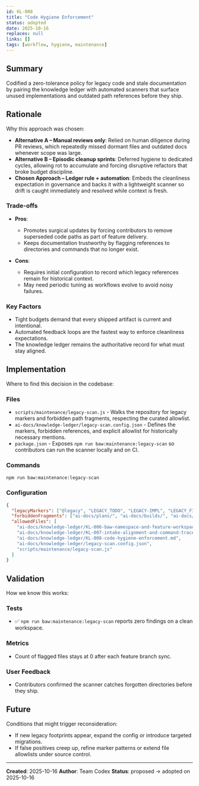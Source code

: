 ```yaml
---
id: KL-008
title: "Code Hygiene Enforcement"
status: adopted
date: 2025-10-16
replaces: null
links: []
tags: [workflow, hygiene, maintenance]
---
```


## Summary

Codified a zero-tolerance policy for legacy code and stale documentation by pairing the knowledge ledger with automated scanners that surface unused implementations and outdated path references before they ship.

## Rationale

Why this approach was chosen:

- **Alternative A – Manual reviews only**: Relied on human diligence during PR reviews, which repeatedly missed dormant files and outdated docs whenever scope was large.
- **Alternative B – Episodic cleanup sprints**: Deferred hygiene to dedicated cycles, allowing rot to accumulate and forcing disruptive refactors that broke budget discipline.
- **Chosen Approach – Ledger rule + automation**: Embeds the cleanliness expectation in governance and backs it with a lightweight scanner so drift is caught immediately and resolved while context is fresh.

### Trade-offs

- **Pros**:
  - Promotes surgical updates by forcing contributors to remove superseded code paths as part of feature delivery.
  - Keeps documentation trustworthy by flagging references to directories and commands that no longer exist.

- **Cons**:
  - Requires initial configuration to record which legacy references remain for historical context.
  - May need periodic tuning as workflows evolve to avoid noisy failures.

### Key Factors

- Tight budgets demand that every shipped artifact is current and intentional.
- Automated feedback loops are the fastest way to enforce cleanliness expectations.
- The knowledge ledger remains the authoritative record for what must stay aligned.

## Implementation

Where to find this decision in the codebase:

### Files
- `scripts/maintenance/legacy-scan.js` - Walks the repository for legacy markers and forbidden path fragments, respecting the curated allowlist.
- `ai-docs/knowledge-ledger/legacy-scan.config.json` - Defines the markers, forbidden references, and explicit allowlist for historically necessary mentions.
- `package.json` - Exposes `npm run baw:maintenance:legacy-scan` so contributors can run the scanner locally and on CI.

### Commands
```bash
npm run baw:maintenance:legacy-scan
```

### Configuration
```json
{
  "legacyMarkers": ["@legacy", "LEGACY_TODO", "LEGACY-IMPL", "LEGACY_FIXME"],
  "forbiddenFragments": ["ai-docs/plans/", "ai-docs/builds/", "ai-docs/sessions/"],
  "allowedFiles": [
    "ai-docs/knowledge-ledger/KL-006-baw-namespace-and-feature-workspaces.md",
    "ai-docs/knowledge-ledger/KL-007-intake-alignment-and-command-traceability.md",
    "ai-docs/knowledge-ledger/KL-008-code-hygiene-enforcement.md",
    "ai-docs/knowledge-ledger/legacy-scan.config.json",
    "scripts/maintenance/legacy-scan.js"
  ]
}
```

## Validation

How we know this works:

### Tests
- ✅ `npm run baw:maintenance:legacy-scan` reports zero findings on a clean workspace.

### Metrics
- Count of flagged files stays at 0 after each feature branch sync.

### User Feedback
- Contributors confirmed the scanner catches forgotten directories before they ship.

## Future

Conditions that might trigger reconsideration:

- If new legacy footprints appear, expand the config or introduce targeted migrations.
- If false positives creep up, refine marker patterns or extend file allowlists under source control.

---

**Created**: 2025-10-16
**Author**: Team Codex
**Status**: proposed → adopted on 2025-10-16
